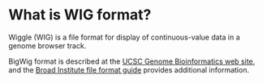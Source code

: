 # What is WIG format?
<!-- pombase_categories: Data Submission and Formats -->

Wiggle (WIG) is a file format for display of continuous-value data in a
genome browser track.

BigWig format is described at the [UCSC Genome Bioinformatics web site](http://genome.ucsc.edu/goldenPath/help/wiggle.html), and the
[Broad Institute file format guide](http://www.broadinstitute.org/software/igv/WIG) provides
additional information.

